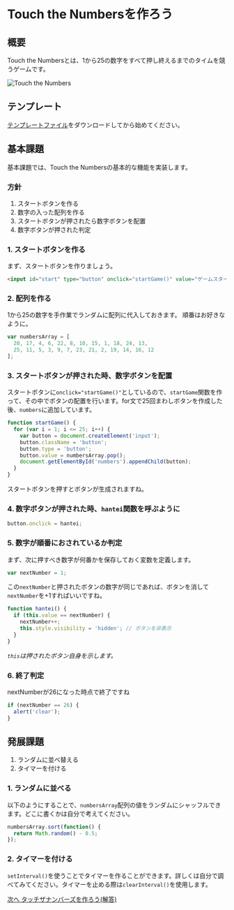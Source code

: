 # Touch the Numbersを作ろう

## 概要

Touch the Numbersとは、1から25の数字をすべて押し終えるまでのタイムを競うゲームです。

![Touch the Numbers](images/ttn.gif)

## テンプレート

[テンプレートファイル](./touch_the_numbers.zip)をダウンロードしてから始めてください。

## 基本課題

基本課題では、Touch the Numbersの基本的な機能を実装します。

### 方針

1. スタートボタンを作る
1. 数字の入った配列を作る
1. スタートボタンが押されたら数字ボタンを配置
1. 数字ボタンが押された判定

### 1. スタートボタンを作る

まず、スタートボタンを作りましょう。

```html
<input id="start" type="button" onclick="startGame()" value="ゲームスタート">
```

### 2. 配列を作る

1から25の数字を手作業でランダムに配列に代入しておきます。
順番はお好きなように。

```javascript
var numbersArray = [
  20, 17, 4, 6, 22, 8, 10, 15, 1, 18, 24, 13,
  25, 11, 5, 3, 9, 7, 23, 21, 2, 19, 14, 16, 12
];
```

### 3. スタートボタンが押された時、数字ボタンを配置

スタートボタンに`onclick="startGame()"`としているので、`startGame`関数を作って、その中でボタンの配置を行います。for文で25回まわしボタンを作成した後、`numbers`に追加しています。

```javascript
function startGame() {
  for (var i = 1; i <= 25; i++) {
    var button = document.createElement('input');
    button.className = 'button';
    button.type = 'button';
    button.value = numbersArray.pop();
    document.getElementById('numbers').appendChild(button);
  }
}
```

スタートボタンを押すとボタンが生成されますね。

### 4. 数字ボタンが押された時、`hantei`関数を呼ぶように

```javascript
button.onclick = hantei;
```

### 5. 数字が順番におされているか判定

まず、次に押すべき数字が何番かを保存しておく変数を定義します。

```javascript
var nextNumber = 1;
```

この`nextNumber`と押されたボタンの数字が同じであれば、ボタンを消して`nextNumber`を+1すればいいですね。

```javascript
function hantei() {
  if (this.value == nextNumber) {
    nextNumber++;
    this.style.visibility = 'hidden'; // ボタンを非表示
  }
}
```

*`this`は押されたボタン自身を示します。*

### 6. 終了判定

nextNumberが26になった時点で終了ですね

```javascript
if (nextNumber == 26) {
  alert('clear');
}
```

## 発展課題

1. ランダムに並べ替える
1. タイマーを付ける

### 1. ランダムに並べる

以下のようにすることで、`numbersArray`配列の値をランダムにシャッフルできます。どこに書くかは自分で考えてください。

```javascript
numbersArray.sort(function() {
  return Math.random() - 0.5;
});
```

### 2. タイマーを付ける

`setInterval()`を使うことでタイマーを作ることができます。詳しくは自分で調べてみてください。タイマーを止める際は`clearInterval()`を使用します。

  [次へ タッチザナンバーズを作ろう(解答)](./08/touch_the_numbers_answer.md)
